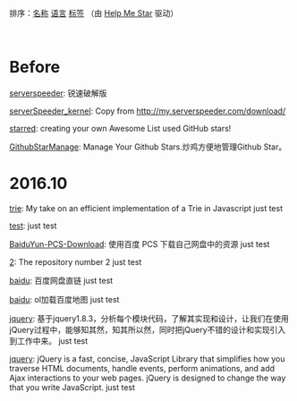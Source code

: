 排序：[名称](https://github.com/ttionya/test/blob/master/README-NAME.md) [语言](https://github.com/ttionya/test/blob/master/README-LANGUAGE.md) [标签](https://github.com/ttionya/test/blob/master/README-TAGS.md)  （由 [Help Me Star](https://github.com/ttionya/help-me-star) 驱动）

<br>

# Before

[serverspeeder](https://github.com/91yun/serverspeeder): 锐速破解版


[serverSpeeder_kernel](https://github.com/0oVicero0/serverSpeeder_kernel): Copy from http://my.serverspeeder.com/download/


[starred](https://github.com/maguowei/starred): creating your own Awesome List used GitHub stars!


[GithubStarManage](https://github.com/golmic/GithubStarManage): Manage Your Github Stars.炒鸡方便地管理Github Star。


# 2016.10

[trie](https://github.com/mikedeboer/trie): My take on an efficient implementation of a Trie in Javascript
just test


[test](https://github.com/ttionya/test): just test


[BaiduYun-PCS-Download](https://github.com/ttionya/BaiduYun-PCS-Download): 使用百度 PCS 下载自己网盘中的资源
just test


[2](https://github.com/m8w/2): The repository number 2
just test


[baidu](https://github.com/xiuluo/baidu): 百度网盘直链
just test


[baidu](https://github.com/shitao1988/baidu): ol加载百度地图
just test


[jquery](https://github.com/360code/jquery): 基于jquery1.8.3，分析每个模块代码，了解其实现和设计，让我们在使用jQuery过程中，能够知其然，知其所以然，同时把jQuery不错的设计和实现引入到工作中来。
just test


[jquery](https://github.com/davemerwin/jquery): jQuery is a fast, concise, JavaScript Library that simplifies how you traverse HTML documents, handle events, perform animations, and add Ajax interactions to your web pages. jQuery is designed to change the way that you write JavaScript.
just test



